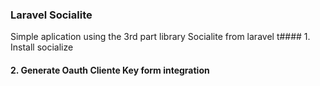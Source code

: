 ### Laravel Socialite
Simple aplication using the 3rd part library Socialite from laravel
t#### 1. Install socialize
#### 2. Generate Oauth Cliente Key form integration
